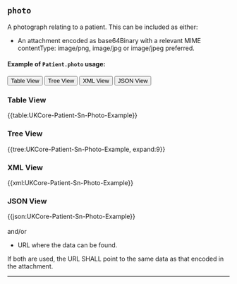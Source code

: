 ## `photo`

A photograph relating to a patient. This can be included as either:

- An attachment encoded as base64Binary with a relevant MIME contentType: image/png, image/jpg or image/jpeg preferred.

#### Example of `Patient.photo` usage:
<div class="tab">
 <button class="tablinks active" onclick="openTab(event, 'Table View')">Table View</button>
  <button class="tablinks" onclick="openTab(event, 'Tree View')">Tree View</button>
  <button class="tablinks" onclick="openTab(event, 'XML View')">XML View</button>
  <button class="tablinks" onclick="openTab(event, 'JSON View')">JSON View</button>
</div>


<div id="Table View" class="tabcontent" style="display:block">
  <h3>Table View</h3>
{{table:UKCore-Patient-Sn-Photo-Example}}
</div>

<div id="Tree View" class="tabcontent">
  <h3>Tree View</h3>
{{tree:UKCore-Patient-Sn-Photo-Example, expand:9}}
</div>

<div id="XML View" class="tabcontent">
  <h3>XML View</h3>
{{xml:UKCore-Patient-Sn-Photo-Example}}
</div>

<div id="JSON View" class="tabcontent">
  <h3>JSON View</h3>
{{json:UKCore-Patient-Sn-Photo-Example}}
</div>
<br>
and/or

- URL where the data can be found.

If both are used, the URL SHALL point to the same data as that encoded in the attachment.

---